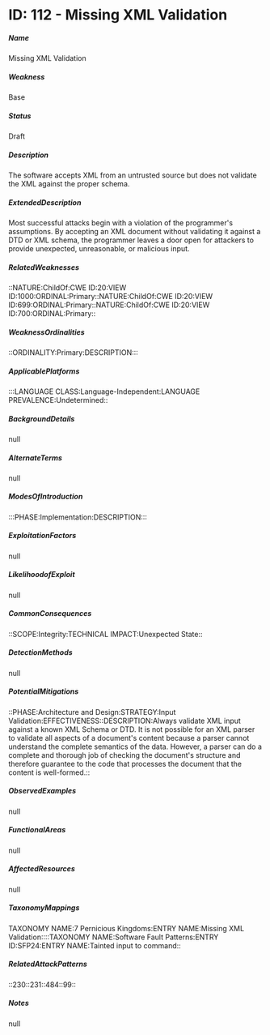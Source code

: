 # ID: 112 - Missing XML Validation
<h5>Name</h5>Missing XML Validation
<h5>Weakness</h5>Base
<h5>Status</h5>Draft
<h5>Description</h5>The software accepts XML from an untrusted source but does not validate the XML against the proper schema.
<h5>ExtendedDescription</h5>Most successful attacks begin with a violation of the programmer's assumptions. By accepting an XML document without validating it against a DTD or XML schema, the programmer leaves a door open for attackers to provide unexpected, unreasonable, or malicious input.
<h5>RelatedWeaknesses</h5>::NATURE:ChildOf:CWE ID:20:VIEW ID:1000:ORDINAL:Primary::NATURE:ChildOf:CWE ID:20:VIEW ID:699:ORDINAL:Primary::NATURE:ChildOf:CWE ID:20:VIEW ID:700:ORDINAL:Primary::
<h5>WeaknessOrdinalities</h5>::ORDINALITY:Primary:DESCRIPTION:::
<h5>ApplicablePlatforms</h5>:::LANGUAGE CLASS:Language-Independent:LANGUAGE PREVALENCE:Undetermined::
<h5>BackgroundDetails</h5>null
<h5>AlternateTerms</h5>null
<h5>ModesOfIntroduction</h5>:::PHASE:Implementation:DESCRIPTION:::
<h5>ExploitationFactors</h5>null
<h5>LikelihoodofExploit</h5>null
<h5>CommonConsequences</h5>::SCOPE:Integrity:TECHNICAL IMPACT:Unexpected State::
<h5>DetectionMethods</h5>null
<h5>PotentialMitigations</h5>::PHASE:Architecture and Design:STRATEGY:Input Validation:EFFECTIVENESS::DESCRIPTION:Always validate XML input against a known XML Schema or DTD. It is not possible for an XML parser to validate all aspects of a document's content because a parser cannot understand the complete semantics of the data. However, a parser can do a complete and thorough job of checking the document's structure and therefore guarantee to the code that processes the document that the content is well-formed.::
<h5>ObservedExamples</h5>null
<h5>FunctionalAreas</h5>null
<h5>AffectedResources</h5>null
<h5>TaxonomyMappings</h5>TAXONOMY NAME:7 Pernicious Kingdoms:ENTRY NAME:Missing XML Validation::::TAXONOMY NAME:Software Fault Patterns:ENTRY ID:SFP24:ENTRY NAME:Tainted input to command::
<h5>RelatedAttackPatterns</h5>::230::231::484::99::
<h5>Notes</h5>null

